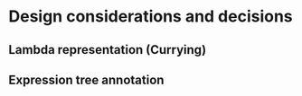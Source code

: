 # Design considerations and decisions
## Lambda representation (Currying)
## Expression tree annotation
